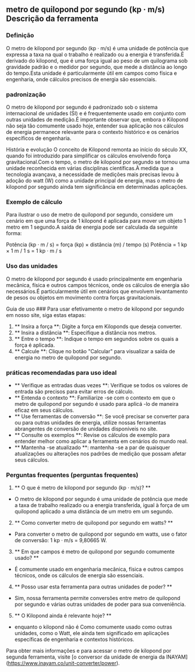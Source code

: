 ## metro de quilopond por segundo (kp · m/s) Descrição da ferramenta

### Definição
O metro de kilopond por segundo (kp · m/s) é uma unidade de potência que expressa a taxa na qual o trabalho é realizado ou a energia é transferida.É derivado do kilopond, que é uma força igual ao peso de um quilograma sob gravidade padrão e o medidor por segundo, que mede a distância ao longo do tempo.Esta unidade é particularmente útil em campos como física e engenharia, onde cálculos precisos de energia são essenciais.

### padronização
O metro de kilopond por segundo é padronizado sob o sistema internacional de unidades (SI) e é frequentemente usado em conjunto com outras unidades de medição.É importante observar que, embora o Kilopond não seja tão comumente usado hoje, entender sua aplicação nos cálculos de energia permanece relevante para o contexto histórico e os cenários específicos de engenharia.

História e evolução
O conceito de Kilopond remonta ao início do século XX, quando foi introduzido para simplificar os cálculos envolvendo força gravitacional.Com o tempo, o metro de kilopond por segundo se tornou uma unidade reconhecida em várias disciplinas científicas.À medida que a tecnologia avançava, a necessidade de medições mais precisas levou à adoção do watt (W) como a unidade principal de energia, mas o metro de kilopond por segundo ainda tem significância em determinadas aplicações.

### Exemplo de cálculo
Para ilustrar o uso de metro de quilopond por segundo, considere um cenário em que uma força de 1 kilopond é aplicada para mover um objeto 1 metro em 1 segundo.A saída de energia pode ser calculada da seguinte forma:

Potência (kp · m / s) = força (kp) × distância (m) / tempo (s)
Potência = 1 kp × 1 m / 1 s = 1 kp · m / s

### Uso das unidades
O metro de kilopond por segundo é usado principalmente em engenharia mecânica, física e outros campos técnicos, onde os cálculos de energia são necessários.É particularmente útil em cenários que envolvem levantamento de pesos ou objetos em movimento contra forças gravitacionais.

Guia de uso ###
Para usar efetivamente o metro de kilopond por segundo em nosso site, siga estas etapas:

1. ** Insira a força **: Digite a força em Kiloponds que deseja converter.
2. ** Insira a distância **: Especifique a distância nos metros.
3. ** Entre o tempo **: Indique o tempo em segundos sobre os quais a força é aplicada.
4. ** Calcule **: Clique no botão "Calcular" para visualizar a saída de energia no metro de quilopond por segundo.

### práticas recomendadas para uso ideal
- ** Verifique as entradas duas vezes **: Verifique se todos os valores de entrada são precisos para evitar erros de cálculo.
- ** Entenda o contexto **: Familiarize -se com o contexto em que o metro de quilopond por segundo é usado para aplicá -lo de maneira eficaz em seus cálculos.
- ** Use ferramentas de conversão **: Se você precisar se converter para ou para outras unidades de energia, utilize nossas ferramentas abrangentes de conversão de unidades disponíveis no site.
- ** Consulte os exemplos **: Revise os cálculos de exemplo para entender melhor como aplicar a ferramenta em cenários do mundo real.
- ** Mantenha -se atualizado **: mantenha -se a par de quaisquer atualizações ou alterações nos padrões de medição que possam afetar seus cálculos.

### Perguntas frequentes (perguntas frequentes)

1. ** O que é metro de kilopond por segundo (kp · m/s)? **
- O metro de kilopond por segundo é uma unidade de potência que mede a taxa de trabalho realizado ou a energia transferida, igual à força de um quilopond aplicado a uma distância de um metro em um segundo.

2. ** Como converter metro de quilopond por segundo em watts? **
- Para converter o metro de quilopond por segundo em watts, use o fator de conversão: 1 kp · m/s = 9,80665 W.

3. ** Em que campos é metro de quilopond por segundo comumente usado? **
- É comumente usado em engenharia mecânica, física e outros campos técnicos, onde os cálculos de energia são essenciais.

4. ** Posso usar esta ferramenta para outras unidades de poder? **
- Sim, nossa ferramenta permite conversões entre metro de quilopond por segundo e várias outras unidades de poder para sua conveniência.

5. ** O Kilopond ainda é relevante hoje? **
- enquanto o kilopond não é Como comumente usado como outras unidades, como o Watt, ele ainda tem significado em aplicações específicas de engenharia e contextos históricos.

Para obter mais informações e para acessar o metro de kilopond por segunda ferramenta, visite [o conversor da unidade de energia da INAYAM] (https://www.inayam.co/unit-converter/power).